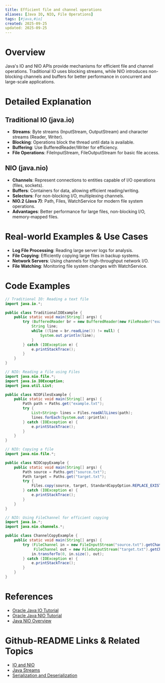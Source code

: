 ```yaml
---
title: Efficient file and channel operations
aliases: [Java IO, NIO, File Operations]
tags: [#java,#io]
created: 2025-09-25
updated: 2025-09-25
---
```


# Overview

Java's IO and NIO APIs provide mechanisms for efficient file and channel operations. Traditional IO uses blocking streams, while NIO introduces non-blocking channels and buffers for better performance in concurrent and large-scale applications.

# Detailed Explanation

## Traditional IO (java.io)

- **Streams**: Byte streams (InputStream, OutputStream) and character streams (Reader, Writer).
- **Blocking**: Operations block the thread until data is available.
- **Buffering**: Use BufferedReader/Writer for efficiency.
- **File Operations**: FileInputStream, FileOutputStream for basic file access.

## NIO (java.nio)

- **Channels**: Represent connections to entities capable of I/O operations (files, sockets).
- **Buffers**: Containers for data, allowing efficient reading/writing.
- **Selectors**: For non-blocking I/O, multiplexing channels.
- **NIO.2 (Java 7)**: Path, Files, WatchService for modern file system operations.
- **Advantages**: Better performance for large files, non-blocking I/O, memory-mapped files.

# Real-world Examples & Use Cases

- **Log File Processing**: Reading large server logs for analysis.
- **File Copying**: Efficiently copying large files in backup systems.
- **Network Servers**: Using channels for high-throughput network I/O.
- **File Watching**: Monitoring file system changes with WatchService.

# Code Examples

```java
// Traditional IO: Reading a text file
import java.io.*;

public class TraditionalIOExample {
    public static void main(String[] args) {
        try (BufferedReader br = new BufferedReader(new FileReader("example.txt"))) {
            String line;
            while ((line = br.readLine()) != null) {
                System.out.println(line);
            }
        } catch (IOException e) {
            e.printStackTrace();
        }
    }
}
```

```java
// NIO: Reading a file using Files
import java.nio.file.*;
import java.io.IOException;
import java.util.List;

public class NIOFilesExample {
    public static void main(String[] args) {
        Path path = Paths.get("example.txt");
        try {
            List<String> lines = Files.readAllLines(path);
            lines.forEach(System.out::println);
        } catch (IOException e) {
            e.printStackTrace();
        }
    }
}
```

```java
// NIO: Copying a file
import java.nio.file.*;

public class NIOCopyExample {
    public static void main(String[] args) {
        Path source = Paths.get("source.txt");
        Path target = Paths.get("target.txt");
        try {
            Files.copy(source, target, StandardCopyOption.REPLACE_EXISTING);
        } catch (IOException e) {
            e.printStackTrace();
        }
    }
}
```

```java
// NIO: Using FileChannel for efficient copying
import java.io.*;
import java.nio.channels.*;

public class ChannelCopyExample {
    public static void main(String[] args) {
        try (FileChannel in = new FileInputStream("source.txt").getChannel();
             FileChannel out = new FileOutputStream("target.txt").getChannel()) {
            in.transferTo(0, in.size(), out);
        } catch (IOException e) {
            e.printStackTrace();
        }
    }
}
```

# References

- [Oracle Java IO Tutorial](https://docs.oracle.com/javase/tutorial/essential/io/)
- [Oracle Java NIO Tutorial](https://docs.oracle.com/javase/tutorial/essential/io/fileio.html)
- [Java NIO Overview](https://www.baeldung.com/java-nio)

# Github-README Links & Related Topics

- [IO and NIO](java/io-and-nio/README.md)
- [Java Streams](java/streams-functional-java/README.md)
- [Serialization and Deserialization](java/serialization-and-deserialization/README.md)
